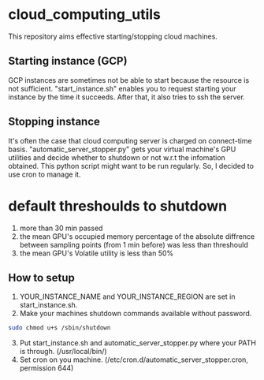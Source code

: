# cloud_computing_utils
This repository aims effective starting/stopping cloud machines.

## Starting instance (GCP)
GCP instances are sometimes not be able to start because the resource is not sufficient. "start_instance.sh" enables you to request starting your instance by the time it succeeds. After that, it also tries to ssh the server.

## Stopping instance
It's often the case that cloud computing server is charged on connect-time basis. "automatic_server_stopper.py" gets your virtual machine's GPU utilities and decide whether to shutdown or not w.r.t the infomation obtained. This python script might want to be run regularly. So, I decided to use cron to manage it. 

# default threshoulds to shutdown
1) more than 30 min passed
2) the mean GPU's occupied memory percentage of the absolute diffrence between sampling points (from 1 min before) was less than threshould
3) the mean GPU's Volatile utility is less than 50%

## How to setup
1) YOUR_INSTANCE_NAME and YOUR_INSTANCE_REGION are set in start_instance.sh.
2) Make your machines shutdown commands available without password. 
```sh
sudo chmod u+s /sbin/shutdown
```
3) Put start_instance.sh and automatic_server_stopper.py where your PATH is through. (/usr/local/bin/)
4) Set cron on you machine. (/etc/cron.d/automatic_server_stopper.cron, permission 644)
